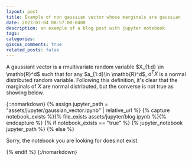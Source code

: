 ```yaml
---
layout: post
title: Example of non gaussian vector whose marginals are gaussian
date: 2023-07-04 08:57:00-0400
description: an example of a blog post with jupyter notebook
tags: 
categories: 
giscus_comments: true
related_posts: false
---
```


A gaussiant vector is a rmultivariate random variable $X_{1:d} \in \mathb{R}^d$ such that for any $a_{1:d}\in \mathb{R}^d$, $a^T X$ is a normal distributed random variable. 
Following this definition, it's clear that the marginals of $X$ are normal distributed, but the converse is not true as showing below.

{::nomarkdown}
{% assign jupyter_path = "assets/jupyter/gaussian_vector.ipynb" | relative_url %}
{% capture notebook_exists %}{% file_exists assets/jupyter/blog.ipynb %}{% endcapture %}
{% if notebook_exists == "true" %}
{% jupyter_notebook jupyter_path %}
{% else %}

<p>Sorry, the notebook you are looking for does not exist.</p>
{% endif %}
{:/nomarkdown}
